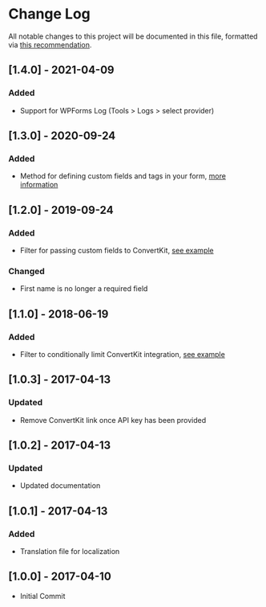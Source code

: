 # Change Log
All notable changes to this project will be documented in this file, formatted via [this recommendation](http://keepachangelog.com/).

## [1.4.0] - 2021-04-09
### Added
- Support for WPForms Log (Tools > Logs > select provider)

## [1.3.0] - 2020-09-24
### Added
- Method for defining custom fields and tags in your form, [more information](https://www.billerickson.net/setup-convertkit-wordpress-form/#custom-fields-and-tags)

## [1.2.0] - 2019-09-24
### Added
- Filter for passing custom fields to ConvertKit, [see example](https://www.billerickson.net/code/integrate-convertkit-wpforms-custom-fields/)

### Changed
- First name is no longer a required field

## [1.1.0] - 2018-06-19
### Added
- Filter to conditionally limit ConvertKit integration, [see example](https://www.billerickson.net/code/integrate-convertkit-wpforms-conditional-processing/)

## [1.0.3] - 2017-04-13
### Updated
- Remove ConvertKit link once API key has been provided

## [1.0.2] - 2017-04-13
### Updated
- Updated documentation

## [1.0.1] - 2017-04-13
### Added
- Translation file for localization

## [1.0.0] - 2017-04-10
- Initial Commit

